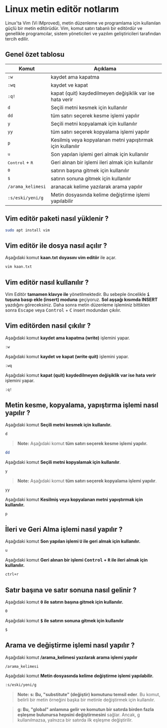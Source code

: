 # Linux metin editör notlarım
Linux'ta Vim (Vi IMproved), metin düzenleme ve programlama için kullanılan güçlü bir metin editörüdür. Vim, komut satırı tabanlı bir editördür ve genellikle programcılar, sistem yöneticileri ve yazılım geliştiricileri tarafından tercih edilir. 
## Genel özet tablosu
|Komut                       |Açıklama                         |
|-------------------------------|-----------------------------|
|```:w ```|kaydet ama kapatma|
|```:wq ``` |kaydet ve kapat|
|```:q! ``` |kapat (quit) kaydedilmeyen değişiklik var ise hata verir|
|```d ``` |Seçili metni kesmek için kullanılır|
|```dd ``` |tüm satırı seçerek  kesme işlemi yapılır|
|```y``` |Seçili metni kopyalamak için kullanılır|
|```yy``` |tüm satırı seçerek  kopyalama işlemi yapılır|
|```p``` |Kesilmiş veya kopyalanan metni yapıştırmak için kullanılır|
|<kbd>u</kbd>|Son yapılan işlemi geri almak için kullanılır|
|<kbd>Control</kbd> + <kbd>R</kbd> |Geri alınan bir işlemi  ileri almak için kullanılır|
|<kbd>0</kbd> |satırın başına gitmek için kullanılır|
|<kbd>$</kbd> |satırın sonuna gitmek için kullanılır|
|```/arama_kelimesi``` |aranacak kelime yazılarak arama yapılır|
|```:s/eski/yeni/g``` |Metin dosyasında kelime değiştirme işlemi yapılabilir|

## Vim editör paketi nasıl yüklenir ?
```BASH
sudo apt install vim 
```
## Vim editör ile dosya nasıl açılır ?
Aşağıdaki komut **kaan.txt doyasını vim editör** ile açar.
```BASH
vim kaan.txt
```
## Vim editör nasıl kullanılır ?
Vim Editör **tamamen klavye ile** yönetilmektedir. Bu sebeple öncelikle **<kbd>i</kbd> tuşuna basıp ekle (insert) moduna** geçiyoruz. **Sol aşşağı kısımda INSERT** yazdığını göreceksiniz.
Daha sonra metin düzenleme işleminiz bittikten sonra <kbd>Escape</kbd> veya <kbd>Control</kbd> + <kbd>C</kbd> insert modundan çıkılır.
## Vim editörden nasıl çıkılır ?
Aşağıdaki komut **kaydet ama kapatma (write)** işlemini yapar.
```BASH
:w 
```
Aşağıdaki komut **kaydet ve kapat (write quit)** işlemini yapar.
```BASH
:wq
```
Aşağıdaki komut **kapat (quit) kaydedilmeyen değişiklik var ise hata verir** işlemini yapar.
```BASH
:q!
```
## Metin kesme, kopyalama, yapıştırma işlemi nasıl yapılır ?
Aşağıdaki komut **Seçili metni kesmek için kullanılır.**
```BASH
d 
```
> **Note:** Aşağıdaki komut **tüm satırı seçerek  kesme işlemi yapılır.**
```BASH
dd
```
Aşağıdaki komut **Seçili metni kopyalamak için kullanılır**.
```BASH
y
```
> **Note:** Aşağıdaki komut **tüm satırı seçerek  kopyalama işlemi yapılır**.
```BASH
yy
```
Aşağıdaki komut **Kesilmiş veya kopyalanan metni yapıştırmak için kullanılır.**
```BASH
p
```
## İleri ve Geri Alma işlemi nasıl yapılır ?
Aşağıdaki komut **Son yapılan işlemi <kbd>U</kbd> ile geri almak için kullanılır.**
```BASH
u
```
Aşağıdaki komut **Geri alınan bir işlemi <kbd>Control</kbd> + <kbd>R</kbd> ile ileri almak için kullanılır.**
```BASH
ctrl+r
```
## Satır başına ve satır sonuna nasıl gelinir ?
Aşağıdaki komut **<kbd>0</kbd> ile satırın başına gitmek için kullanılır.**
```BASH
0
```
Aşağıdaki komut **<kbd>$</kbd> ile satırın sonuna gitmek için kullanılır**
```BASH
$
```
## Arama ve değiştirme işlemi nasıl yapılır ?
Aşağıdaki komut **/arama_kelimesi yazılarak arama işlemi yapılır**
```BASH
/arama_kelimesi
```
Aşağıdaki komut **Metin dosyasında kelime değiştirme işlemi yapılabilir.**
```BASH
:s/eski/yeni/g
```
> **Note:** **s: Bu, "substitute" (değiştir) komutunu temsil eder**. Bu komut, belirli bir metin örneğini başka bir metinle değiştirmek için kullanılır.

> **g: Bu, "global" anlamına gelir ve komutun bir satırda birden fazla eşleşme bulunursa hepsini değiştirmesini** sağlar. Ancak, g kullanılmazsa, yalnızca bir satırda ilk eşleşme değiştirilir.
